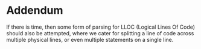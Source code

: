 # Addendum

If there is time, then some form of parsing for LLOC (Logical Lines Of Code) should also be attempted, where we cater for splitting a line of code across multiple physical lines, or even multiple statements on a single line.
